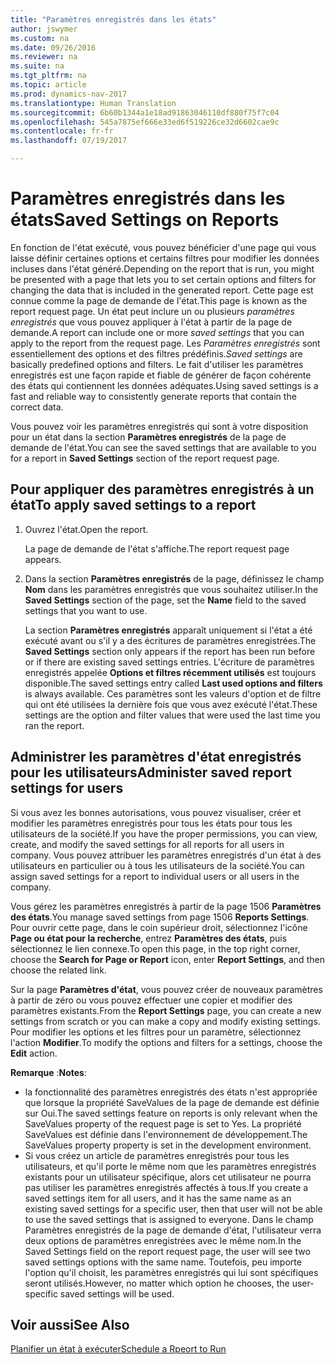 ```yaml
---
title: "Paramètres enregistrés dans les états"
author: jswymer
ms.custom: na
ms.date: 09/26/2016
ms.reviewer: na
ms.suite: na
ms.tgt_pltfrm: na
ms.topic: article
ms.prod: dynamics-nav-2017
ms.translationtype: Human Translation
ms.sourcegitcommit: 6b60b1344a1e18ad91863046110df880f75f7c04
ms.openlocfilehash: 545a7875ef666e33ed6f519226ce32d6602cae9c
ms.contentlocale: fr-fr
ms.lasthandoff: 07/19/2017

---
```

# <a name="saved-settings-on-reports"></a><span data-ttu-id="b5d58-102">Paramètres enregistrés dans les états</span><span class="sxs-lookup"><span data-stu-id="b5d58-102">Saved Settings on Reports</span></span>
<span data-ttu-id="b5d58-103">En fonction de l'état exécuté, vous pouvez bénéficier d'une page qui vous laisse définir certaines options et certains filtres pour modifier les données incluses dans l'état généré.</span><span class="sxs-lookup"><span data-stu-id="b5d58-103">Depending on the report that is run, you might be presented with a page that lets you to set certain options and filters for changing the data that is included in the generated report.</span></span> <span data-ttu-id="b5d58-104">Cette page est connue comme la page de demande de l'état.</span><span class="sxs-lookup"><span data-stu-id="b5d58-104">This page is known as the report request page.</span></span> <span data-ttu-id="b5d58-105">Un état peut inclure un ou plusieurs *paramètres enregistrés* que vous pouvez appliquer à l'état à partir de la page de demande.</span><span class="sxs-lookup"><span data-stu-id="b5d58-105">A report can include one or more *saved settings* that you can apply to the report from the request page.</span></span> <span data-ttu-id="b5d58-106">Les *Paramètres enregistrés* sont essentiellement des options et des filtres prédéfinis.</span><span class="sxs-lookup"><span data-stu-id="b5d58-106">*Saved settings* are basically predefined options and filters.</span></span> <span data-ttu-id="b5d58-107">Le fait d'utiliser les paramètres enregistrés est une façon rapide et fiable de générer de façon cohérente des états qui contiennent les données adéquates.</span><span class="sxs-lookup"><span data-stu-id="b5d58-107">Using saved settings is a fast and reliable way to consistently generate reports that contain the correct data.</span></span>

<span data-ttu-id="b5d58-108">Vous pouvez voir les paramètres enregistrés qui sont à votre disposition pour un état dans la section **Paramètres enregistrés** de la page de demande de l'état.</span><span class="sxs-lookup"><span data-stu-id="b5d58-108">You can see the saved settings that are available to you for a report in **Saved Settings** section of the report request page.</span></span>

## <a name="to-apply-saved-settings-to-a-report"></a><span data-ttu-id="b5d58-109">Pour appliquer des paramètres enregistrés à un état</span><span class="sxs-lookup"><span data-stu-id="b5d58-109">To apply saved settings to a report</span></span>
1.  <span data-ttu-id="b5d58-110">Ouvrez l'état.</span><span class="sxs-lookup"><span data-stu-id="b5d58-110">Open the report.</span></span>

    <span data-ttu-id="b5d58-111">La page de demande de l'état s'affiche.</span><span class="sxs-lookup"><span data-stu-id="b5d58-111">The report request page appears.</span></span>    
2.  <span data-ttu-id="b5d58-112">Dans la section **Paramètres enregistrés** de la page, définissez le champ **Nom** dans les paramètres enregistrés que vous souhaitez utiliser.</span><span class="sxs-lookup"><span data-stu-id="b5d58-112">In the **Saved Settings** section of the page, set the **Name** field  to the saved settings that you want to use.</span></span>

    <span data-ttu-id="b5d58-113">La section **Paramètres enregistrés** apparaît uniquement si l'état a été exécuté avant ou s'il y a des écritures de paramètres enregistrées.</span><span class="sxs-lookup"><span data-stu-id="b5d58-113">The **Saved Settings** section only appears if the report has been run before or if there are existing saved settings entries.</span></span> <span data-ttu-id="b5d58-114">L'écriture de paramètres enregistrés appelée **Options et filtres récemment utilisés** est toujours disponible.</span><span class="sxs-lookup"><span data-stu-id="b5d58-114">The saved settings entry called **Last used options and filters** is always available.</span></span> <span data-ttu-id="b5d58-115">Ces paramètres sont les valeurs d'option et de filtre qui ont été utilisées la dernière fois que vous avez exécuté l'état.</span><span class="sxs-lookup"><span data-stu-id="b5d58-115">These settings are the option and filter values that were used the last time you ran the report.</span></span>

## <a name="administer-saved-report-settings-for-users"></a><span data-ttu-id="b5d58-116">Administrer les paramètres d'état enregistrés pour les utilisateurs</span><span class="sxs-lookup"><span data-stu-id="b5d58-116">Administer saved report settings for users</span></span>
<span data-ttu-id="b5d58-117">Si vous avez les bonnes autorisations, vous pouvez visualiser, créer et modifier les paramètres enregistrés pour tous les états pour tous les utilisateurs de la société.</span><span class="sxs-lookup"><span data-stu-id="b5d58-117">If you have the proper permissions, you can view, create, and modify the saved settings for all reports for all users in company.</span></span> <span data-ttu-id="b5d58-118">Vous pouvez attribuer les paramètres enregistrés d'un état à des utilisateurs en particulier ou à tous les utilisateurs de la société.</span><span class="sxs-lookup"><span data-stu-id="b5d58-118">You can assign saved settings for a report to individual users or all users in the company.</span></span>

<span data-ttu-id="b5d58-119">Vous gérez les paramètres enregistrés à partir de la page 1506 **Paramètres des états**.</span><span class="sxs-lookup"><span data-stu-id="b5d58-119">You manage saved settings from page 1506 **Reports Settings**.</span></span> <span data-ttu-id="b5d58-120">Pour ouvrir cette page, dans le coin supérieur droit, sélectionnez l'icône **Page ou état pour la recherche**, entrez **Paramètres des états**, puis sélectionnez le lien connexe.</span><span class="sxs-lookup"><span data-stu-id="b5d58-120">To open this page, in the top right corner, choose the **Search for Page or Report** icon, enter **Report Settings**, and then choose the related link.</span></span> 

<span data-ttu-id="b5d58-121">Sur la page **Paramètres d'état**, vous pouvez créer de nouveaux paramètres à partir de zéro ou vous pouvez effectuer une copier et modifier des paramètres existants.</span><span class="sxs-lookup"><span data-stu-id="b5d58-121">From the **Report Settings** page, you can create a new settings from scratch or you can make a copy and modify existing settings.</span></span> <span data-ttu-id="b5d58-122">Pour modifier les options et les filtres pour un paramètre, sélectionnez l'action **Modifier**.</span><span class="sxs-lookup"><span data-stu-id="b5d58-122">To modify the options and filters for a settings, choose the **Edit** action.</span></span>

<span data-ttu-id="b5d58-123">**Remarque** :</span><span class="sxs-lookup"><span data-stu-id="b5d58-123">**Notes**:</span></span>
-    <span data-ttu-id="b5d58-124">la fonctionnalité des paramètres enregistrés des états n'est appropriée que lorsque la propriété SaveValues de la page de demande est définie sur Oui.</span><span class="sxs-lookup"><span data-stu-id="b5d58-124">The saved settings feature on reports is only relevant when the SaveValues property of the request page is set to Yes.</span></span> <span data-ttu-id="b5d58-125">La propriété SaveValues est définie dans l'environnement de développement.</span><span class="sxs-lookup"><span data-stu-id="b5d58-125">The SaveValues property property is set in the development environment.</span></span>
-    <span data-ttu-id="b5d58-126">Si vous créez un article de paramètres enregistrés pour tous les utilisateurs, et qu'il porte le même nom que les paramètres enregistrés existants pour un utilisateur spécifique, alors cet utilisateur ne pourra pas utiliser les paramètres enregistrés affectés à tous.</span><span class="sxs-lookup"><span data-stu-id="b5d58-126">If you create a saved settings item for all users, and it has the same name as an existing saved settings for a specific user, then that user will not be able to use the saved settings that is assigned to everyone.</span></span>  <span data-ttu-id="b5d58-127">Dans le champ Paramètres enregistrés de la page de demande d'état, l'utilisateur verra deux options de paramètres enregistrées avec le même nom.</span><span class="sxs-lookup"><span data-stu-id="b5d58-127">In the Saved Settings field on the report request page, the user will see two saved settings options with the same name.</span></span> <span data-ttu-id="b5d58-128">Toutefois, peu importe l'option qu'il choisit, les paramètres enregistrés qui lui sont spécifiques seront utilisés.</span><span class="sxs-lookup"><span data-stu-id="b5d58-128">However, no matter which option he chooses, the user-specific saved settings will be used.</span></span>

## <a name="see-also"></a><span data-ttu-id="b5d58-129">Voir aussi</span><span class="sxs-lookup"><span data-stu-id="b5d58-129">See Also</span></span>
[<span data-ttu-id="b5d58-130">Planifier un état à exécuter</span><span class="sxs-lookup"><span data-stu-id="b5d58-130">Schedule a Rpeort to Run</span></span>](ui-schedule-report.md)

